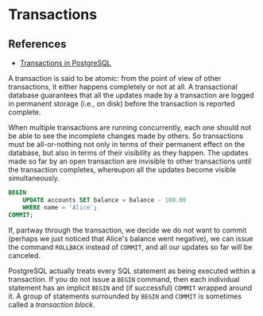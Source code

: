# Transactions

## References 

- [Transactions in PostgreSQL](https://www.postgresql.org/docs/current/tutorial-transactions.html)

A transaction is said to be atomic: from the point of view of other transactions, it either happens completely or not at all. A transactional database guarantees that all the updates made by a transaction are logged in permanent storage (i.e., on disk) before the transaction is reported complete.

When multiple transactions are running concurrently, each one should not be able to see the incomplete changes made by others. So transactions must be all-or-nothing not only in terms of their permanent effect on the database, but also in terms of their visibility as they happen. The updates made so far by an open transaction are invisible to other transactions until the transaction completes, whereupon all the updates become visible simultaneously.

```sql
BEGIN
    UPDATE accounts SET balance = balance - 100.00
    WHERE name = 'Alice';
COMMIT;
```

If, partway through the transaction, we decide we do not want to commit (perhaps we just noticed that Alice's balance went negative), we can issue the command `ROLLBACK` instead of `COMMIT`, and all our updates so far will be canceled.

PostgreSQL actually treats every SQL statement as being executed within a transaction. If you do not issue a `BEGIN` command, then each individual statement has an implicit `BEGIN` and (if successful) `COMMIT` wrapped around it. A group of statements surrounded by `BEGIN` and `COMMIT` is sometimes called a *transaction block*.